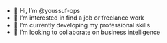 - 👋 Hi, I’m @youssuf-ops
- 👀 I’m interested in find a job or freelance work
- 🌱 I’m currently developing my professional skills
- 💞️ I’m looking to collaborate on business intelligence 


<!---
youssuf-ops/youssuf-ops is a ✨ special ✨ repository because its `README.md` (this file) appears on your GitHub profile.
You can click the Preview link to take a look at your changes.
--->
